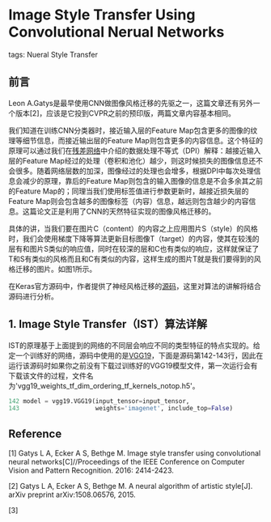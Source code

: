 # Image Style Transfer Using Convolutional Nerual Networks

tags: Nueral Style Transfer

## 前言

Leon A.Gatys是最早使用CNN做图像风格迁移的先驱之一，这篇文章还有另外一个版本[2]，应该是它投到CVPR之前的预印版，两篇文章内容基本相同。

我们知道在训练CNN分类器时，接近输入层的Feature Map包含更多的图像的纹理等细节信息，而接近输出层的Feature Map则包含更多的内容信息。这个特征的原理可以通过我们在[残差网络](https://senliuy.gitbooks.io/advanced-deep-learning/content/di-yi-zhang-ff1a-jing-dian-wang-luo/deep-residual-learning-for-image-recognition.html)中介绍的数据处理不等式（DPI）解释：越接近输入层的Feature Map经过的处理（卷积和池化）越少，则这时候损失的图像信息还不会很多。随着网络层数的加深，图像经过的处理也会增多，根据DPI中每次处理信息会减少的原理，靠后的Feature Map则包含的输入图像的信息是不会多余其之前的Feature Map的；同理当我们使用标签值进行参数更新时，越接近损失层的Feature Map则会包含越多的图像标签（内容）信息，越远则包含越少的内容信息。这篇论文正是利用了CNN的天然特征实现的图像风格迁移的。

具体的讲，当我们要在图片C（content）的内容之上应用图片S（style）的风格时，我们会使用梯度下降等算法更新目标图像T（target）的内容，使其在较浅的层有和图片S类似的响应值，同时在较深的层和C也有类似的响应，这样就保证了T和S有类似的风格而且和C有类似的内容，这样生成的图片T就是我们要得到的风格迁移的图片。如图1所示。

在Keras官方源码中，作者提供了神经风格迁移的[源码](https://github.com/keras-team/keras/blob/fcf2ed7831185a282895dda193217c2a97e1e41d/examples/neural_style_transfer.py)，这里对算法的讲解将结合源码进行分析。

## 1. Image Style Transfer（IST）算法详解

IST的原理基于上面提到的网络的不同层会响应不同的类型特征的特点实现的。给定一个训练好的网络，源码中使用的是[VGG19](https://senliuy.gitbooks.io/advanced-deep-learning/content/di-yi-zhang-ff1a-jing-dian-wang-luo/very-deep-convolutional-networks-for-large-scale-image-recognition.html)，下面是源码第142-143行，因此在运行该源码时如果你之前没有下载过训练好的VGG19模型文件，第一次运行会有下载该文件的过程，文件名为'vgg19_weights_tf_dim_ordering_tf_kernels_notop.h5'。

```py
142 model = vgg19.VGG19(input_tensor=input_tensor,
143                     weights='imagenet', include_top=False)
```
## Reference

[1] Gatys L A, Ecker A S, Bethge M. Image style transfer using convolutional neural networks[C]//Proceedings of the IEEE Conference on Computer Vision and Pattern Recognition. 2016: 2414-2423.

[2] Gatys L A, Ecker A S, Bethge M. A neural algorithm of artistic style[J]. arXiv preprint arXiv:1508.06576, 2015.

[3]